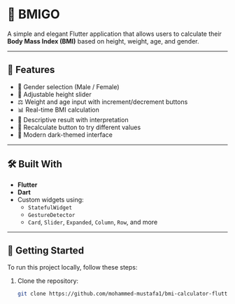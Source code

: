 # 🧮 BMIGO 
A simple and elegant Flutter application that allows users to calculate their **Body Mass Index (BMI)** based on height, weight, age, and gender.

---

## 📱 Features

- 🚻 Gender selection (Male / Female)
- 📏 Adjustable height slider
- ⚖️ Weight and age input with increment/decrement buttons
- 📊 Real-time BMI calculation
- 💬 Descriptive result with interpretation
- 🔁 Recalculate button to try different values
- 🌙 Modern dark-themed interface

---

## 🛠 Built With

- **Flutter**
- **Dart**
- Custom widgets using:
  - `StatefulWidget`
  - `GestureDetector`
  - `Card`, `Slider`, `Expanded`, `Column`, `Row`, and more

---

## 🚀 Getting Started

To run this project locally, follow these steps:

1. Clone the repository:
   ```bash
   git clone https://github.com/mohammed-mustafa1/bmi-calculator-flutter.git
